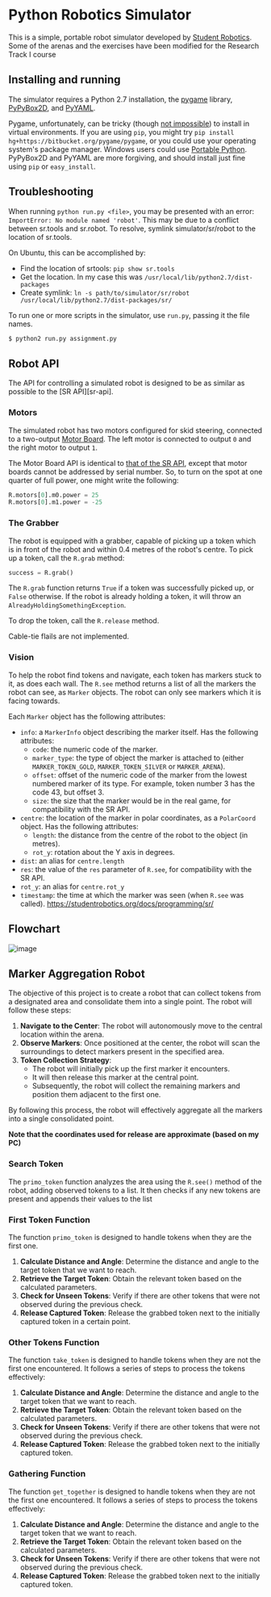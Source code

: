 Python Robotics Simulator
================================

This is a simple, portable robot simulator developed by [Student Robotics](https://studentrobotics.org).
Some of the arenas and the exercises have been modified for the Research Track I course

Installing and running
----------------------

The simulator requires a Python 2.7 installation, the [pygame](http://pygame.org/) library, [PyPyBox2D](https://pypi.python.org/pypi/pypybox2d/2.1-r331), and [PyYAML](https://pypi.python.org/pypi/PyYAML/).

Pygame, unfortunately, can be tricky (though [not impossible](http://askubuntu.com/q/312767)) to install in virtual environments. If you are using `pip`, you might try `pip install hg+https://bitbucket.org/pygame/pygame`, or you could use your operating system's package manager. Windows users could use [Portable Python](http://portablepython.com/). PyPyBox2D and PyYAML are more forgiving, and should install just fine using `pip` or `easy_install`.

## Troubleshooting

When running `python run.py <file>`, you may be presented with an error: `ImportError: No module named 'robot'`. This may be due to a conflict between sr.tools and sr.robot. To resolve, symlink simulator/sr/robot to the location of sr.tools.

On Ubuntu, this can be accomplished by:
* Find the location of srtools: `pip show sr.tools`
* Get the location. In my case this was `/usr/local/lib/python2.7/dist-packages`
* Create symlink: `ln -s path/to/simulator/sr/robot /usr/local/lib/python2.7/dist-packages/sr/`

To run one or more scripts in the simulator, use `run.py`, passing it the file names. 

```bash
$ python2 run.py assignment.py
```

Robot API
---------

The API for controlling a simulated robot is designed to be as similar as possible to the [SR API][sr-api].

### Motors ###

The simulated robot has two motors configured for skid steering, connected to a two-output [Motor Board](https://studentrobotics.org/docs/kit/motor_board). The left motor is connected to output `0` and the right motor to output `1`.

The Motor Board API is identical to [that of the SR API](https://studentrobotics.org/docs/programming/sr/motors/), except that motor boards cannot be addressed by serial number. So, to turn on the spot at one quarter of full power, one might write the following:

```python
R.motors[0].m0.power = 25
R.motors[0].m1.power = -25
```

### The Grabber ###

The robot is equipped with a grabber, capable of picking up a token which is in front of the robot and within 0.4 metres of the robot's centre. To pick up a token, call the `R.grab` method:

```python
success = R.grab()
```

The `R.grab` function returns `True` if a token was successfully picked up, or `False` otherwise. If the robot is already holding a token, it will throw an `AlreadyHoldingSomethingException`.

To drop the token, call the `R.release` method.

Cable-tie flails are not implemented.

### Vision ###

To help the robot find tokens and navigate, each token has markers stuck to it, as does each wall. The `R.see` method returns a list of all the markers the robot can see, as `Marker` objects. The robot can only see markers which it is facing towards.

Each `Marker` object has the following attributes:

* `info`: a `MarkerInfo` object describing the marker itself. Has the following attributes:
  * `code`: the numeric code of the marker.
  * `marker_type`: the type of object the marker is attached to (either `MARKER_TOKEN_GOLD`, `MARKER_TOKEN_SILVER` or `MARKER_ARENA`).
  * `offset`: offset of the numeric code of the marker from the lowest numbered marker of its type. For example, token number 3 has the code 43, but offset 3.
  * `size`: the size that the marker would be in the real game, for compatibility with the SR API.
* `centre`: the location of the marker in polar coordinates, as a `PolarCoord` object. Has the following attributes:
  * `length`: the distance from the centre of the robot to the object (in metres).
  * `rot_y`: rotation about the Y axis in degrees.
* `dist`: an alias for `centre.length`
* `res`: the value of the `res` parameter of `R.see`, for compatibility with the SR API.
* `rot_y`: an alias for `centre.rot_y`
* `timestamp`: the time at which the marker was seen (when `R.see` was called).
https://studentrobotics.org/docs/programming/sr/

 Flowchart
 ---------------------
![image](https://github.com/RominaZe/RT1/assets/146995126/f124557d-1581-402d-a782-0b5c5904b492)


Marker Aggregation Robot
------------
The objective of this project is to create a robot that can collect tokens from a designated area and consolidate them into a single point. The robot will follow these steps:

1. **Navigate to the Center**: The robot will autonomously move to the central location within the arena.
2. **Observe Markers**: Once positioned at the center, the robot will scan the surroundings to detect markers present in the specified area.
3. **Token Collection Strategy**:
	* The robot will initially pick up the first marker it encounters.
	* It will then release this marker at the central point.
	* Subsequently, the robot will collect the remaining markers and position them adjacent to the first one.

By following this process, the robot will effectively aggregate all the markers into a single consolidated point. 

**Note that the coordinates used for release are approximate (based on my PC)**

### Search Token ###
The `primo_token` function analyzes the area using the `R.see()` method of the robot, adding observed tokens to a list. It then checks if any new tokens are present and appends their values to the list


### First Token Function ###
The function `primo_token` is designed to handle tokens when they are the first one. 

1. **Calculate Distance and Angle**: Determine the distance and angle to the target token that we want to reach.
2. **Retrieve the Target Token**: Obtain the relevant token based on the calculated parameters.
3. **Check for Unseen Tokens**: Verify if there are other tokens that were not observed during the previous check.
4. **Release Captured Token**: Release the grabbed token next to the initially captured token in a certain point.

### Other Tokens Function ###
The function `take_token` is designed to handle tokens when they are not the first one encountered. It follows a series of steps to process the tokens effectively:

1. **Calculate Distance and Angle**: Determine the distance and angle to the target token that we want to reach.
2. **Retrieve the Target Token**: Obtain the relevant token based on the calculated parameters.
3. **Check for Unseen Tokens**: Verify if there are other tokens that were not observed during the previous check.
4. **Release Captured Token**: Release the grabbed token next to the initially captured token.
   

### Gathering Function ###
The function `get_together` is designed to handle tokens when they are not the first one encountered. It follows a series of steps to process the tokens effectively:

1. **Calculate Distance and Angle**: Determine the distance and angle to the target token that we want to reach.
2. **Retrieve the Target Token**: Obtain the relevant token based on the calculated parameters.
3. **Check for Unseen Tokens**: Verify if there are other tokens that were not observed during the previous check.
4. **Release Captured Token**: Release the grabbed token next to the initially captured token.




